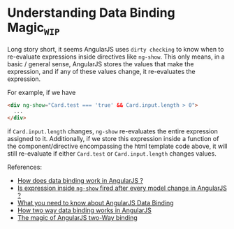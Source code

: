 # Understanding Data Binding Magic<sub>`WIP`</sub>

Long story short, it seems AngularJS uses `dirty checking` to know when to re-evaluate expressions
inside directives like `ng-show`. This only means, in a basic / general sense, AngularJS stores the values that make the expression, and if any of these values change, it re-evaluates the expression.

For example, if we have
```html
<div ng-show="Card.test === 'true' && Card.input.length > 0">
  ...
</div>
```
if `Card.input.length` changes, `ng-show` re-evaluates the entire expression assigned to it. Additionally, if we store this expression inside a function of the component/directive encompassing the html template code above, it will still re-evaluate if either `Card.test` or `Card.input.length` changes values.


References:
- [How does data binding work in AngularJS ?](http://stackoverflow.com/questions/9682092/how-does-data-binding-work-in-angularjs/9693933#9693933)
- [Is expression inside `ng-show` fired after every model change in AngularJS ?](http://stackoverflow.com/questions/15189742/is-expression-inside-ng-show-fired-after-every-model-change-in-angularjs)
- [What you need to know about AngularJS Data Binding](https://thecodebarbarian.wordpress.com/2014/01/31/what-you-need-to-know-about-angularjs-data-binding/)
- [How two way data binding works in AngularJS](https://cfdeepak.wordpress.com/2014/09/29/how-two-way-data-binding-works-in-angular-js/)
- [The magic of AngularJS two-Way binding](http://moduscreate.com/the-magic-of-angular-js-two-way-binding/)
